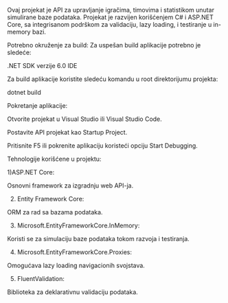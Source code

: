 Ovaj projekat je API za upravljanje igračima, timovima i statistikom unutar simulirane baze podataka. Projekat je razvijen korišćenjem C# i ASP.NET Core, sa integrisanom podrškom za validaciju, lazy loading, i testiranje u in-memory bazi.

Potrebno okruženje za build:
Za uspešan build aplikacije potrebno je sledeće:

.NET SDK verzije 6.0
IDE


Za build aplikacije koristite sledeću komandu u root direktorijumu projekta:

dotnet build

Pokretanje aplikacije:

Otvorite projekat u Visual Studio ili Visual Studio Code.

Postavite API projekat kao Startup Project.

Pritisnite F5 ili pokrenite aplikaciju koristeći opciju Start Debugging.


Tehnologije korišćene u projektu:

1)ASP.NET Core:

Osnovni framework za izgradnju web API-ja.


2) Entity Framework Core:

ORM za rad sa bazama podataka.

3) Microsoft.EntityFrameworkCore.InMemory:

Koristi se za simulaciju baze podataka tokom razvoja i testiranja.

4) Microsoft.EntityFrameworkCore.Proxies:

Omogućava lazy loading navigacionih svojstava.

5) FluentValidation:

Biblioteka za deklarativnu validaciju podataka.
